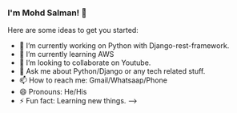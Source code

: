 ### I'm Mohd Salman! 👋


Here are some ideas to get you started:

- 🔭 I’m currently working on Python with Django-rest-framework.
- 🌱 I’m currently learning AWS
- 👯 I’m looking to collaborate on Youtube.
- 💬 Ask me about Python/Django or any tech related stuff. 
- 📫 How to reach me: Gmail/Whatsaap/Phone
- 😄 Pronouns: He/His
- ⚡ Fun fact: Learning new things.
-->
